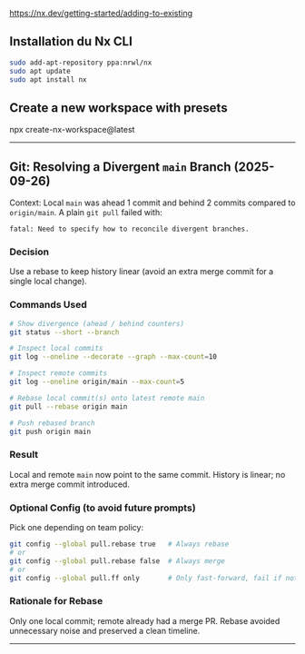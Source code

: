 https://nx.dev/getting-started/adding-to-existing

## Installation du Nx CLI

```bash
sudo add-apt-repository ppa:nrwl/nx
sudo apt update
sudo apt install nx
```

## Create a new workspace with presets

npx create-nx-workspace@latest

---

## Git: Resolving a Divergent `main` Branch (2025-09-26)

Context: Local `main` was ahead 1 commit and behind 2 commits compared to `origin/main`. A plain `git pull` failed with:

```
fatal: Need to specify how to reconcile divergent branches.
```

### Decision
Use a rebase to keep history linear (avoid an extra merge commit for a single local change).

### Commands Used
```bash
# Show divergence (ahead / behind counters)
git status --short --branch

# Inspect local commits
git log --oneline --decorate --graph --max-count=10

# Inspect remote commits
git log --oneline origin/main --max-count=5

# Rebase local commit(s) onto latest remote main
git pull --rebase origin main

# Push rebased branch
git push origin main
```

### Result
Local and remote `main` now point to the same commit. History is linear; no extra merge commit introduced.

### Optional Config (to avoid future prompts)
Pick one depending on team policy:
```bash
git config --global pull.rebase true   # Always rebase
# or
git config --global pull.rebase false  # Always merge
# or
git config --global pull.ff only       # Only fast-forward, fail if not possible
```

### Rationale for Rebase
Only one local commit; remote already had a merge PR. Rebase avoided unnecessary noise and preserved a clean timeline.

---